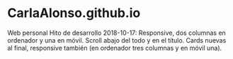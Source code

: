 # CarlaAlonso.github.io
Web personal
Hito de desarrollo
2018-10-17: Responsive, dos columnas en ordenador y una en móvil. Scroll abajo del todo y en el título. Cards nuevas al final, responsive también (en ordenador tres columnas y en móvil una).
